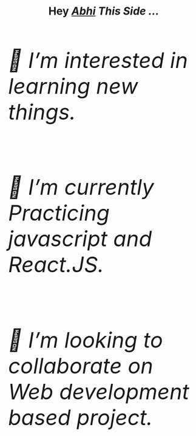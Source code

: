 <h1 align="center">Hey <a href="https://github.com/AbhiSingh58"><em>Abhi<em></a> This Side ...<h1>
<!-- <hr> -->
<div align="left">  
  <h6>👀 I’m interested in learning new things.</h6>
  <h6>🌱 I’m currently Practicing javascript and React.JS.</h6>
  <h6>💞️ I’m looking to collaborate on Web development based project.</h6>
</div>  

<!---
AbhiSingh58/AbhiSingh58 is a ✨ special ✨ repository because its `README.md` (this file) appears on your GitHub profile.
You can click the Preview link to take a look at your changes.
--->


<!-- <h1><em>Contact Me .. <em><h1> -->


